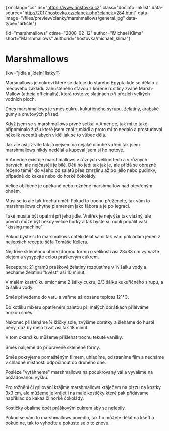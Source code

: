 
{xml:lang="cs" ns="https://www.hostovka.cz" class="docinfo linklist" data-source="http://2017.hostovka.cz/clanek.php?clanek=284.html" data-image="/files/preview/clanky/marshmallows/general.jpg" data-type="article"}

{id="marshmallows" ctime="2008-02-12" author="Michael Klíma" short="Marshmallows" authorid="hostovka/michael_klima"}

# Marshmallows

<!-- generated attribute kw by user_udpatekw.sh on 2019-03-13, do not edit -->

{kw="jídla a jídelní lístky"}

Marsmallows je cukroví které se datuje do starého Egypta kde se dělalo z medového základu zahuštěného šťávou z kořene rostliny zvané Marsh-Mallow (atheia officinalis), která roste ve slatinách při březích velkých vodních ploch.

Dnes marshmallows je směs cukru, kukuřičného syrupu, želatiny, arabské gumy a chuťových přísad.

Když jsem se s marshmallows prvně setkal v Americe, tak mi to také připomínalo žužu které jsem znal z mládí a proto mi to nedalo a prostudoval několik receptů abych viděl jak se to vůbec dělá.

Jak ale asi již víte tak já nejsem na nějaké dlouhé vaření tak jsem marshmallows nikdy nedělal a kupoval jsem si ho hotové.

V Americe existuje marshmallows v různých velikostech a v různých barvách, ale nejčastěji je bílé. Děti ho jedí tak jak je, ale přídá se obrazně řečeno téměř do všeho od salátů přes zmrzlinu až po jello nebo pudinky, případně do kakaa nebo do horké čokolády.

Velice oblíbené je opékané nebo rožněné marshmallow nad otevřeným ohněm.

Musí se to ale tak trochu umět. Pokud to trochu přeženete, tak vám to marshmallows chytne plamenem jako fábora a je po legraci.

Také musíte být opatrní při jeho jídle. Vnitřek je nejvýše tak vlažný, ale povrch může být někdy velice horký a tak byste si mohli popálit vaši "kissing machine".

Pokud byste si to marsmallows chtěli dělat sami tak vám přikládám jeden z nejlepších receptu šéfa Tomáše Kellera.

Nejdříve skleněnou ohnivzdornou formu o velikosti asi 23x33 cm vymažte olejem a vysypejte celou práškovým cukrem.

Receptura: 21 gramů práškové želatiny rozpustíme v ½ šálku vody a necháme želatinu "kvést" asi 10 minut.

V malém kastrůlku smícháme 2 šálky cukru, 2/3 šálku kukuřičného sirupu, a ¼ šálku vody.

Směs přivedeme do varu a vaříme až dosáne teplotu 121°C.

Do kotlíku mixéru opatřeném paletou při malých obrátkách přiléváme horkou směs.

Nakonec přišleháme ¼ lžičky sole, zvýšíme obrátky a šleháme do husté pěny, což by mělo trvat asi tak 18 minut.

V tom okamžiku můžeme přišlehat trochu tekuté vanilky.

Směs nalijeme do připravené skleněné formy.

Směs pokryjeme pomaštěným filmem, uhladíme, odstraníme film a necháme v chladné místnosti odpočinout do druhého dne.

Posléze "vytáhneme" marshmallows na pocukrovaný vál a vyválíme na požadovanou výšku.

Pro rožnění či grilování krájíme marshmallows kráječem na pizzu na kostky 3x3 cm, ale můžeme je krájet i na malé kostičky které pak přidáváme například do kakaa či horké čokolády.

Kostičky obalíme opět práškovým cukrem aby se nelepily.

Pokud se vám to marshmallows povedlo, tak ho můžete dělat na kšeft a pokud ne, tak to vyhoďte a pokuste se o to znovu.

